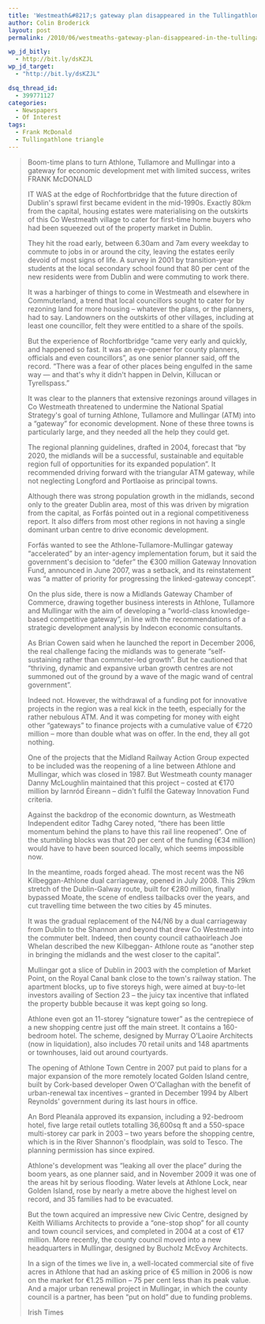 ```yaml
---
title: 'Westmeath&#8217;s gateway plan disappeared in the Tullingathlone triangle'
author: Colin Broderick
layout: post
permalink: /2010/06/westmeaths-gateway-plan-disappeared-in-the-tullingathlone-triangle/

wp_jd_bitly:
  - http://bit.ly/dsKZJL
wp_jd_target:
  - "http://bit.ly/dsKZJL"

dsq_thread_id:
  - 399771127
categories:
  - Newspapers
  - Of Interest
tags:
  - Frank McDonald
  - Tullingathlone triangle
---
```

> Boom-time plans to turn Athlone, Tullamore and Mullingar into a gateway for economic development met with limited success, writes FRANK McDONALD
> 
> IT WAS at the edge of Rochfortbridge that the future direction of Dublin's sprawl first became evident in the mid-1990s. Exactly 80km from the capital, housing estates were materialising on the outskirts of this Co Westmeath village to cater for first-time home buyers who had been squeezed out of the property market in Dublin.
> 
> They hit the road early, between 6.30am and 7am every weekday to commute to jobs in or around the city, leaving the estates eerily devoid of most signs of life. A survey in 2001 by transition-year students at the local secondary school found that 80 per cent of the new residents were from Dublin and were commuting to work there.<!--more-->
> 
> It was a harbinger of things to come in Westmeath and elsewhere in Commuterland, a trend that local councillors sought to cater for by rezoning land for more housing – whatever the plans, or the planners, had to say. Landowners on the outskirts of other villages, including at least one councillor, felt they were entitled to a share of the spoils.
> 
> But the experience of Rochfortbridge “came very early and quickly, and happened so fast. It was an eye-opener for county planners, officials and even councillors”, as one senior planner said, off the record. “There was a fear of other places being engulfed in the same way — and that's why it didn't happen in Delvin, Killucan or Tyrellspass.”
> 
> It was clear to the planners that extensive rezonings around villages in Co Westmeath threatened to undermine the National Spatial Strategy's goal of turning Athlone, Tullamore and Mullingar (ATM) into a “gateway” for economic development. None of these three towns is particularly large, and they needed all the help they could get.
> 
> The regional planning guidelines, drafted in 2004, forecast that “by 2020, the midlands will be a successful, sustainable and equitable region full of opportunities for its expanded population”. It recommended driving forward with the triangular ATM gateway, while not neglecting Longford and Portlaoise as principal towns.
> 
> Although there was strong population growth in the midlands, second only to the greater Dublin area, most of this was driven by migration from the capital, as Forfás pointed out in a regional competitiveness report. It also differs from most other regions in not having a single dominant urban centre to drive economic development.
> 
> Forfás wanted to see the Athlone-Tullamore-Mullingar gateway “accelerated” by an inter-agency implementation forum, but it said the government's decision to “defer” the €300 million Gateway Innovation Fund, announced in June 2007, was a setback, and its reinstatement was “a matter of priority for progressing the linked-gateway concept”.
> 
> On the plus side, there is now a Midlands Gateway Chamber of Commerce, drawing together business interests in Athlone, Tullamore and Mullingar with the aim of developing a “world-class knowledge-based competitive gateway”, in line with the recommendations of a strategic development analysis by Indecon economic consultants.
> 
> As Brian Cowen said when he launched the report in December 2006, the real challenge facing the midlands was to generate “self-sustaining rather than commuter-led growth”. But he cautioned that “thriving, dynamic and expansive urban growth centres are not summoned out of the ground by a wave of the magic wand of central government”.
> 
> Indeed not. However, the withdrawal of a funding pot for innovative projects in the region was a real kick in the teeth, especially for the rather nebulous ATM. And it was competing for money with eight other “gateways” to finance projects with a cumulative value of €720 million – more than double what was on offer. In the end, they all got nothing.
> 
> One of the projects that the Midland Railway Action Group expected to be included was the reopening of a line between Athlone and Mullingar, which was closed in 1987. But Westmeath county manager Danny McLoughlin maintained that this project – costed at €170 million by Iarnród Éireann – didn't fulfil the Gateway Innovation Fund criteria.
> 
> Against the backdrop of the economic downturn, as Westmeath Independent editor Tadhg Carey noted, “there has been little momentum behind the plans to have this rail line reopened”. One of the stumbling blocks was that 20 per cent of the funding (€34 million) would have to have been sourced locally, which seems impossible now.
> 
> In the meantime, roads forged ahead. The most recent was the N6 Kilbeggan-Athlone dual carriageway, opened in July 2008. This 29km stretch of the Dublin-Galway route, built for €280 million, finally bypassed Moate, the scene of endless tailbacks over the years, and cut travelling time between the two cities by 45 minutes.
> 
> It was the gradual replacement of the N4/N6 by a dual carriageway from Dublin to the Shannon and beyond that drew Co Westmeath into the commuter belt. Indeed, then county council cathaoirleach Joe Whelan described the new Kilbeggan- Athlone route as “another step in bringing the midlands and the west closer to the capital”.
> 
> Mullingar got a slice of Dublin in 2003 with the completion of Market Point, on the Royal Canal bank close to the town's railway station. The apartment blocks, up to five storeys high, were aimed at buy-to-let investors availing of Section 23 – the juicy tax incentive that inflated the property bubble because it was kept going so long.
> 
> Athlone even got an 11-storey “signature tower” as the centrepiece of a new shopping centre just off the main street. It contains a 160-bedroom hotel. The scheme, designed by Murray O'Laoire Architects (now in liquidation), also includes 70 retail units and 148 apartments or townhouses, laid out around courtyards.
> 
> The opening of Athlone Town Centre in 2007 put paid to plans for a major expansion of the more remotely located Golden Island centre, built by Cork-based developer Owen O'Callaghan with the benefit of urban-renewal tax incentives – granted in December 1994 by Albert Reynolds' government during its last hours in office.
> 
> An Bord Pleanála approved its expansion, including a 92-bedroom hotel, five large retail outlets totalling 36,600sq ft and a 550-space multi-storey car park in 2003 – two years before the shopping centre, which is in the River Shannon's floodplain, was sold to Tesco. The planning permission has since expired.
> 
> Athlone's development was “leaking all over the place” during the boom years, as one planner said, and in November 2009 it was one of the areas hit by serious flooding. Water levels at Athlone Lock, near Golden Island, rose by nearly a metre above the highest level on record, and 35 families had to be evacuated.
> 
> But the town acquired an impressive new Civic Centre, designed by Keith Williams Architects to provide a “one-stop shop” for all county and town council services, and completed in 2004 at a cost of €17 million. More recently, the county council moved into a new headquarters in Mullingar, designed by Bucholz McEvoy Architects.
> 
> In a sign of the times we live in, a well-located commercial site of five acres in Athlone that had an asking price of €5 million in 2006 is now on the market for €1.25 million – 75 per cent less than its peak value. And a major urban renewal project in Mullingar, in which the county council is a partner, has been “put on hold” due to funding problems.
> 
> Irish Times

